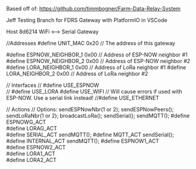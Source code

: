 Based off of: https://github.com/timmbogner/Farm-Data-Relay-System


Jeff Testing Branch for FDRS Gateway with PlatformIO in VSCode

Host 8d6214
WiFi <--> Serial Gateway

//Addresses
#define UNIT_MAC           0x20  // The address of this gateway

#define ESPNOW_NEIGHBOR_1  0x00  // Address of ESP-NOW neighbor #1
#define ESPNOW_NEIGHBOR_2  0x00  // Address of ESP-NOW neighbor #2
#define LORA_NEIGHBOR_1    0x00  // Address of LoRa neighbor #1
#define LORA_NEIGHBOR_2    0x00  // Address of LoRa neighbor #2

// Interfaces
// #define USE_ESPNOW  
// #define USE_LORA
#define USE_WIFI  // Will cause errors if used with ESP-NOW. Use a serial link instead!
//#define USE_ETHERNET

// Actions
// Options: sendESPNowNbr(1 or 2); sendESPNowPeers(); sendLoRaNbr(1 or 2); broadcastLoRa(); sendSerial(); sendMQTT();
#define ESPNOWG_ACT    
#define LORAG_ACT      
#define SERIAL_ACT     sendMQTT();
#define MQTT_ACT       sendSerial();
#define INTERNAL_ACT   sendMQTT();
#define ESPNOW1_ACT    
#define ESPNOW2_ACT                    
#define LORA1_ACT      
#define LORA2_ACT 